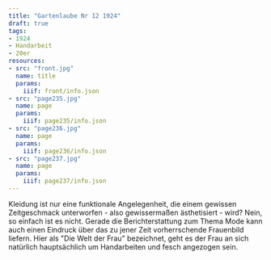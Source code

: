 ```yaml
---
title: "Gartenlaube Nr 12 1924"
draft: true
tags:
- 1924
- Handarbeit
- 20er
resources:
- src: "front.jpg"
  name: title
  params:
    iiif: front/info.json
- src: "page235.jpg"
  name: page
  params:
    iiif: page235/info.json
- src: "page236.jpg"
  name: page
  params:
    iiif: page236/info.json
- src: "page237.jpg"
  name: page
  params:
    iiif: page237/info.json
---
```

Kleidung ist nur eine funktionale Angelegenheit, die einem gewissen Zeitgeschmack unterworfen - also gewissermaßen äs­the­ti­sie­rt - wird? Nein, so einfach ist es nicht. Gerade die Berichterstattung zum Thema Mode kann auch einen Eindruck über das zu jener Zeit vorherrschende Frauenbild liefern. Hier als "Die Welt der Frau" bezeichnet, geht es der Frau an sich natürlich hauptsächlich um Handarbeiten und fesch angezogen sein.
